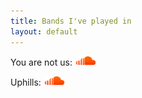 ```yaml
---
title: Bands I've played in
layout: default
---
```

<p>You are not us: <a class="yanu" href="http://soundcloud.com/youarenotus"><img src="soundcloud.png" height="15" border="0" alt="You Are Not Us on SoundCloud"></a></p>

<p>Uphills: <a class="uphills" href="http://soundcloud.com/uphills"><img src="soundcloud.png" height="15" border="0" alt="Uphills on SoundCloud"></a></p>
